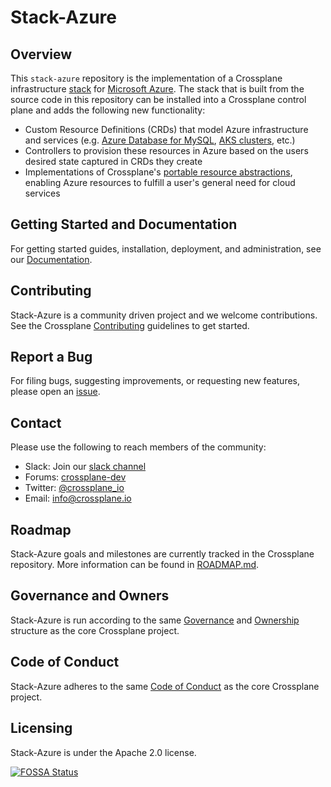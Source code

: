 # Stack-Azure

## Overview

This `stack-azure` repository is the implementation of a Crossplane infrastructure
[stack](https://github.com/crossplaneio/crossplane/blob/master/design/design-doc-stacks.md) for
[Microsoft Azure](https://azure.microsoft.com/).
The stack that is built from the source code in this repository can be installed into a Crossplane control plane and adds the following new functionality:

* Custom Resource Definitions (CRDs) that model Azure infrastructure and services (e.g. [Azure Database for MySQL](https://azure.microsoft.com/en-us/services/mysql/), [AKS clusters](https://azure.microsoft.com/en-us/services/kubernetes-service/), etc.)
* Controllers to provision these resources in Azure based on the users desired state captured in CRDs they create
* Implementations of Crossplane's [portable resource abstractions](https://crossplane.io/docs/master/running-resources.html), enabling Azure resources to fulfill a user's general need for cloud services

## Getting Started and Documentation

For getting started guides, installation, deployment, and administration, see our [Documentation](https://crossplane.io/docs/latest).

## Contributing

Stack-Azure is a community driven project and we welcome contributions.
See the Crossplane [Contributing](https://github.com/crossplaneio/crossplane/blob/master/CONTRIBUTING.md) guidelines to get started.

## Report a Bug

For filing bugs, suggesting improvements, or requesting new features, please open an [issue](https://github.com/crossplaneio/stack-azure/issues).

## Contact

Please use the following to reach members of the community:

- Slack: Join our [slack channel](https://slack.crossplane.io)
- Forums: [crossplane-dev](https://groups.google.com/forum/#!forum/crossplane-dev)
- Twitter: [@crossplane_io](https://twitter.com/crossplane_io)
- Email: [info@crossplane.io](mailto:info@crossplane.io)

## Roadmap

Stack-Azure goals and milestones are currently tracked in the Crossplane repository.
More information can be found in [ROADMAP.md](https://github.com/crossplaneio/crossplane/blob/master/ROADMAP.md).

## Governance and Owners

Stack-Azure is run according to the same [Governance](https://github.com/crossplaneio/crossplane/blob/master/GOVERNANCE.md) and [Ownership](https://github.com/crossplaneio/crossplane/blob/master/OWNERS.md) structure as the core Crossplane project.

## Code of Conduct

Stack-Azure adheres to the same [Code of Conduct](https://github.com/crossplaneio/crossplane/blob/master/CODE_OF_CONDUCT.md) as the core Crossplane project.

## Licensing

Stack-Azure is under the Apache 2.0 license.

[![FOSSA Status](https://app.fossa.io/api/projects/git%2Bgithub.com%2Fcrossplaneio%2Fstack-azure.svg?type=large)](https://app.fossa.io/projects/git%2Bgithub.com%2Fcrossplaneio%2Fstack-azure?ref=badge_large)
